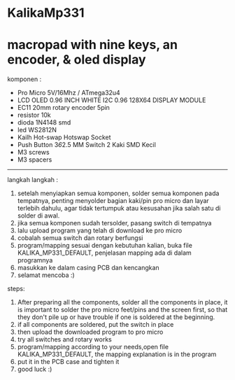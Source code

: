 # KalikaMp331
# macropad with nine keys, an encoder, & oled display

komponen :
- Pro Micro 5V/16Mhz / ATmega32u4
- LCD OLED 0.96 INCH WHITE I2C 0.96 128X64 DISPLAY MODULE
- EC11 20mm rotary encoder 5pin
- resistor 10k
- dioda 1N4148 smd
- led WS2812N
- Kailh Hot-swap Hotswap Socket
- Push Button 3*6*2.5 MM Switch 2 Kaki SMD Kecil
- M3 screws
- M3 spacers

--------------------------

langkah langkah :
1. setelah menyiapkan semua komponen, solder semua komponen pada tempatnya, penting menyolder bagian kaki/pin pro micro dan layar terlebih dahulu, agar tidak tertumpuk atau kesusahan jika salah satu di solder di awal.
2. jika semua komponen sudah tersolder, pasang switch di tempatnya
3. lalu upload program yang telah di download ke pro micro
4. cobalah semua switch dan rotary berfungsi
5. program/mapping sesuai dengan kebutuhan kalian, buka file KALIKA_MP331_DEFAULT, penjelasan mapping ada di dalam programnya
6. masukkan ke dalam casing PCB dan kencangkan
7. selamat mencoba :)

steps:
1. After preparing all the components, solder all the components in place, it is important to solder the pro micro feet/pins and the screen first, so that they don't pile up or have trouble if one is soldered at the beginning.
2. if all components are soldered, put the switch in place
3. then upload the downloaded program to pro micro
4. try all switches and rotary works
5. program/mapping according to your needs,open file KALIKA_MP331_DEFAULT, the mapping explanation is in the program
6. put it in the PCB case and tighten it
7. good luck :)
